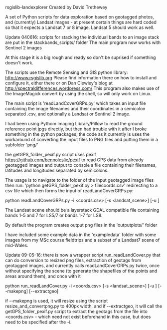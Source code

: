 rsgislib-landexplorer
Created by David Trethewey

A set of Python scripts for data exploration based on geotagged photos,
and (currently) Landsat images - at present certain things are hard coded so
that it expects a Landsat 7 or 8 image. Landsat 5 should work as well.

Update 040616: scripts for stacking the individual bands to an image stack are put in the stackbands_scripts/ folder
The main program now works with Sentinel 2 images

At this stage it is a big rough and ready so don't be suprised if something
doesn't work.

The scripts use the Remote Sensing and GIS python library: http://www.rsgislib.org
Please find information there on how to install and configure it, either there
or on Dan Clewley's blog at http://spectraldifferences.wordpress.com/
This program also makes use of the ImageMagick convert by using the shell, so will
only work on Linux.

The main script is 'readLandCoverGRPs.py' which takes an input file containing
the image filenames and their coordinates in a semicolon separated .csv,
and optionally a Landsat or Sentinel 2 image.

I had been using Pythom Imaging Library/Pillow to read the ground reference point jpgs directly,
but then had trouble with it after I broke something in the python packages,
the code as it currently is uses the workaround of converting the input files
to PNG files and putting them in a subfolder 'png/'

the getGPS_folder_pexif.py script uses pexif https://github.com/bennoleslie/pexif
to read GPS data from already geotagged images and output to console a file containing
their filenames, latitudes and longitudes separated by semicolons.

The usage is to navigate to the folder of the input geotagged image files then run:
'python getGPS_folder_pexif.py > filecoords.csv' redirecting to a csv file which then
forms the input of readLandCoverGRPs.py:

python readLandCoverGRPs.py -i <coords.csv> [-s <landsat_scene>] [-u <utmzone>]

The Landsat scene should be a layerstack GDAL compatible file containing bands 1-5
and 7 for LS5/7 or bands 1-7 for LS8.

By default the program creates output png files in the 'outputplots/' folder

I have included some example data in the 'exampledata' folder with some images
from my MSc course fieldtrips and a subset of a Landsat7 scene of mid-Wales.

Update 09-05-16:
there is now a wrapper script run_readLandCover.py that can do conversion to resized png files, extraction of geotags from geotagged images, and currently calls readLandCoverGRPs.py twice, once without specifying the scene (to generate the shapefiles of the points and areas around them), and once with it

python run_readLandCover.py -i  <coords.csv> [-s <landsat_scene>] [-u <utmzone>] [--makepng] [--extractgeo]

if --makepng is used, it will resize using the script resize_and_convertpng.py to 400px width, and if --extractgeo, it will call the getGPS_folder_pexif.py script to extract the geotags from the file into <coords.csv> - which need not exist beforehand in this case, but does need to be specified after the -i. 

